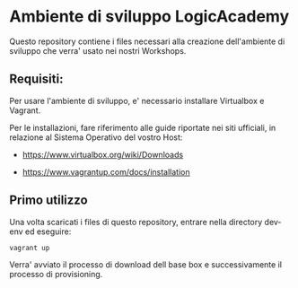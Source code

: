 # Ambiente di sviluppo LogicAcademy

Questo repository contiene i files necessari alla creazione dell'ambiente di sviluppo che verra' usato nei nostri Workshops.

## Requisiti:

Per usare l'ambiente di sviluppo, e' necessario installare Virtualbox e Vagrant.

Per le installazioni, fare riferimento alle guide riportate nei siti ufficiali, in relazione al Sistema Operativo del vostro Host:

- https://www.virtualbox.org/wiki/Downloads

- https://www.vagrantup.com/docs/installation

## Primo utilizzo

Una volta scaricati i files di questo repository, entrare nella directory dev-env ed eseguire:

``vagrant up``

Verra' avviato il processo di download dell base box e successivamente il processo di provisioning.
